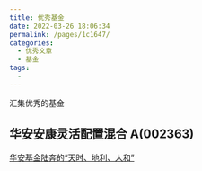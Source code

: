 ```yaml
---
title: 优秀基金
date: 2022-03-26 18:06:34
permalink: /pages/1c1647/
categories:
  - 优秀文章
  - 基金
tags:
  -
---
```


汇集优秀的基金

## 华安安康灵活配置混合 A(002363)

[华安基金陆奔的“天时、地利、人和”](https://mp.weixin.qq.com/s/docev_TDyVcgppCYQxBfTw)
